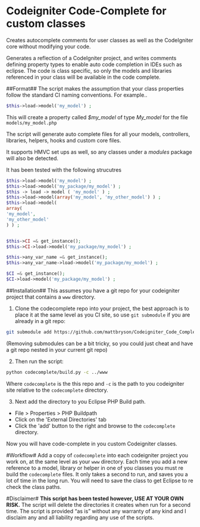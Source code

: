 Codeigniter Code-Complete for custom classes
============================================

Creates autocomplete comments for user classes as well as the CodeIgniter core without modifying your code.

Generates a reflection of a CodeIgniter project, and writes comments defining property types to enable auto code completion in IDEs such as eclipse.
The code is class specific, so only the models and libraries referenced in your class will be available in the code complete.

##Format##
The script makes the assumption that your class properties follow the standard CI naming conventions.  For example.. 
```php
$this->load->model('my_model') ;
```

This will create a property called *$my_model* of type *My_model* for the file `models/my_model.php`

The script will generate auto complete files for all your models, controllers, libraries, helpers, hooks and custom core files. 

It supports HMVC set ups as well,  so any classes under a *modules* package will also be detected. 

It has been tested with the following strucutres

```php
$this->load->model('my_model') ;
$this->load->model('my_package/my_model') ;
$this -> load -> model ( 'my_model' ) ;
$this->load->model(array('my_model', 'my_other_model') ) ;
$this->load->model(
array(
'my_model', 
'my_other_model'
) ) ;


$this->CI =& get_instance();
$this->CI->load->model('my_package/my_model') ;

$this->any_var_name =& get_instance();
$this->any_var_name->load->model('my_package/my_model') ;

$CI =& get_instance();
$CI->load->model('my_package/my_model') ;
```


##Installation##
This assumes you have a git repo for your codeigniter project that contains a `www` directory.  

1) Clone the codecomplete repo into your project, the best approach is to place it at the same level 
as you CI site, so use `git submodule` if you are already in a git repo:

```bash
git submodule add https://github.com/mattbryson/Codeigniter_Code_Complete.git codecomplete
````
(Removing submodules can be a bit tricky, so you could just cheat and have a git repo nested in your current git repo)

2) Then run the script:

```bash
python codecomplete/build.py -c ../www
```
Where `codecomplete` is the this repo and `-c` is the path to you codeigniter site relative to the `codecomplete` directory.


3) Next add the directory to you Eclipse PHP Build path.

* File > Properties > PHP Buildpath
* Click on the 'External Directories' tab
* Click the 'add' button to the right and browse to the `codecomplete` directory.


Now you will have code-complete in you custom Codeigniter classes.

#Workflow#
Add a copy of `codecomplete` into each codeigniter project you work on, at the same level as your `www` directory.
Each time you add a new reference to a model, library or helper in one of you classes you must re build the `codecomplete` files.
It only takes a second to run, and saves you a lot of time in the long run. You will need to save the class to get Eclipse to re check the class paths.

#Disclaimer#
**This script has been tested however, USE AT YOUR OWN RISK.**
The script will delete the directories it creates when run for a second time.
The script is provided “as is” without any warranty of any kind and I disclaim any and all liability regarding any use of the scripts.
